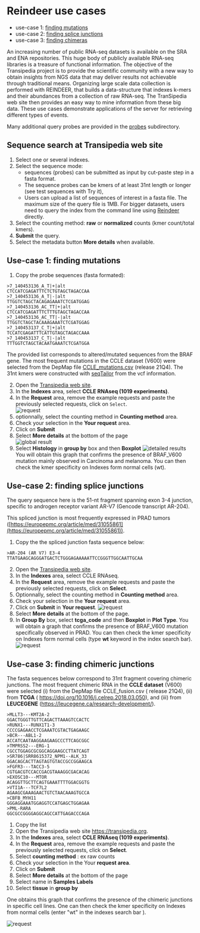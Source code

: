 # Reindeer use cases

* use-case 1: [finding mutations](#use-case-1-finding-mutations)
* use-case 2: [finding splice junctions](#use-case-2-finding-splice-junctions)
* use-case 3: [finding chimeras](#Use-case-3-finding-chimeric-junctions)

An increasing number of public RNA-seq datasets is available on the SRA and ENA repositories. This huge body of publicly available RNA-­seq libraries is a treasure of functional information. The objective of the Transipedia project is to provide the scientific community with a new way to obtain insights from NGS data that may deliver results not achievable through traditional means. Organizing large scale data collection is performed with REINDEER, that builds a data-structure that indexes k-mers and their abundances from a collection of raw RNA-seq. The TranSipedia web site then provides an easy way to mine information from these big data.
These use cases demonstrate applications of the server for retrieving different types of events. 

Many additional query probes are provided in the [probes](https://github.com/Transipedia/Reindeer-use-cases/tree/main/probes) subdirectory. 

## Sequence search at Transipedia web site

1. Select one or several indexes.
2. Select the sequence mode: 
	* sequences (probes) can be submitted as input by cut-paste step in a fasta format. 
	* The sequence probes can be kmers of at least 31nt length or longer (see test sequences with Try it), 
	* Users can upload a list of sequences of interest in a fasta file. The maximum size of the query file is 1MB. For bigger datasets, users need to query the index from the command line using [Reindeer](https://github.com/kamimrcht/REINDEER/blob/master/README.md) directly.
3. Select the counting method: **raw** or **normalized** counts (kmer count/total kmers).
4. **Submit** the query.
5. Select the metadata button **More details** when available.

## Use-case 1: finding mutations

1. Copy the probe sequences (fasta formated):

```
>7_140453136_A_T|+|alt
CTCCATCGAGATTTCTCTGTAGCTAGACCAA
>7_140453136_A_T|-|alt
TTGGTCTAGCTACAGAGAAATCTCGATGGAG
>7_140453136_AC_TT|+|alt
CTCCATCGAGATTTCTTTGTAGCTAGACCAA
>7_140453136_AC_TT|-|alt
TTGGTCTAGCTACAAAGAAATCTCGATGGAG
>7_140453137_C_T|+|alt
TCCATCGAGATTTCATTGTAGCTAGACCAAA
>7_140453137_C_T|-|alt
TTTGGTCTAGCTACAATGAAATCTCGATGGA
```

The provided list corresponds to altered/mutated sequences from the BRAF gene. 
The most frequent mutations in the CCLE dataset (V600) were selected from the 
DepMap file  [CCLE_mutations.csv](https://depmap.org/portal/download/all/) 
(release 21Q4). The 31nt kmers were constructed with 
[seqTailor](http://shiva.rockefeller.edu/SeqTailor/) from the vcf information.
    
2. Open the [Transipedia web site](https://transipedia.org).
3. In the **Indexes** area, select **CCLE RNAseq (1019 experiments)**.
4. In the **Request** area, remove the example requests and paste the previously selected requests, click on `Select`.  
    ![request](img/case1-request.png) 
5. optionnally, select the counting method in **Counting method** area.
6. Check your selection in the **Your request** area.
7. Click on **Submit**
8. Select **More details**  at the bottom of the page  
    ![global result](img/case1-global-results.png)
9. Select **Histology** in **group by** box and then **Boxplot**
    ![detailed results](img/case1-details.png)
    You will obtain this graph that confirms the presence of BRAF_V600 mutation mainly observed in Carcinoma and melanoma. 
    You can then check  the kmer specificity on Indexes form normal cells (wt).


## Use-case 2: finding splice junctions

The query sequence here is the 51-nt fragment spanning exon 3-4 junction, specific 
to androgen receptor variant AR-V7 (Gencode transcript AR-204).

This spliced junction is most frequently expressed in PRAD tumors ([https://europepmc.org/article/med/31055861](https://europepmc.org/article/med/31055861)).


1. Copy the the spliced junction fasta sequence below:

```
>AR-204 (AR V7) E3-4
TTATGAAGCAGGGATGACTCTGGGAGAAAAATTCCGGGTTGGCAATTGCAA
```


2. Open the [Transipedia web site](https://transipedia.org).
3. In the **Indexes** area, select CCLE RNAseq.
4. In the **Request** area, remove the example requests and paste the previously selected requests, 
click on **Select**.
5. Optionnally, select the counting method in **Counting method** area.
6. Check your selection in the **Your request** area.
7. Click on **Submit** in **Your request**.
    ![request](img/case2-global-results.png)
8. Select **More details** at the bottom of the page.
9. In **Group By** box, select **tcga_code** and then **Boxplot** in **Plot Type**. You will obtain 
a graph that confirms the presence of BRAF_V600 mutation specifically  observed in PRAD. You can 
then check the kmer specificity on Indexes form normal cells (type **wt** keyword in the index 
search bar).
    ![request](img/case2-details.png)


## Use-case 3: finding chimeric junctions

The fasta sequences below correspond to 31nt fragment covering chimeric junctions. The most frequent chimeric RNA in the **CCLE dataset** (V600) were selected (i) from the DepMap file CCLE_fusion.csv ( release 21Q4), (ii) from **TCGA** ( <https://doi.org/10.1016/j.celrep.2018.03.050>), and (iii) from **LEUCEGENE** (<https://leucegene.ca/research-development/>). 

```
>MLLT3---KMT2A-2
GGACTGGGTTGTTCAGACTTAAAGTCCACTC
>RUNX1---RUNX1T1-3
CCCCGAGAACCTCGAAATCGTACTGAGAAGC
>BCR---ABL1-2
ACCATCAATAAGGAAGAAGCCCTTCAGCGGC
>TMPRSS2---ERG-1
CGCCTGGAGCGCGGCAGGAAGCCTTATCAGT
>SR786|SRR8615372_NPM1--ALK_33
GGACAGCACTTAGTAGTGTACCGCCGGAAGCA
>FGFR3---TACC3-5
CGTGACGTCCACCGACGTAAAGGCGACACAG
>EXOSC10---MTOR
ACAGGTTGCTTCAGTGAAATTTTGGACGGTG
>VTI1A---TCF7L2
AGAAGCGAAAGAACTGTCTAACAAAGTGCCA
>CBFB_MYH11
GGGAGGAAATGGAGGTCCATGAGCTGGAGAA
>PML-RARA
GGCGCCGGGGAGGCAGCCATTGAGACCCAGA
```

1. Copy the list
2. Open the Transipedia web site <https://transipedia.org>. 
3. In the **Indexes** area, select **CCLE RNAseq (1019 experiments)**. 
4. In the **Request** area, remove the example requests and paste the previously selected requests, click on **Select**.
5. Select **counting method** : ex raw counts
6. Check your selection in the Your **request area**.
7. Click on **Submit**
8. Select **More details** at the bottom of the page
9. Select name in **Samples Labels** 
10.  Select **tissue** in **group by** 

One obtains this graph that confirms the presence of the chimeric junctions in specific cell lines. One can then check the kmer specificity on Indexes from normal cells (enter "wt" in the indexes search bar ). 

![request](img/case3-samples-grouped-by-tissues.png)





